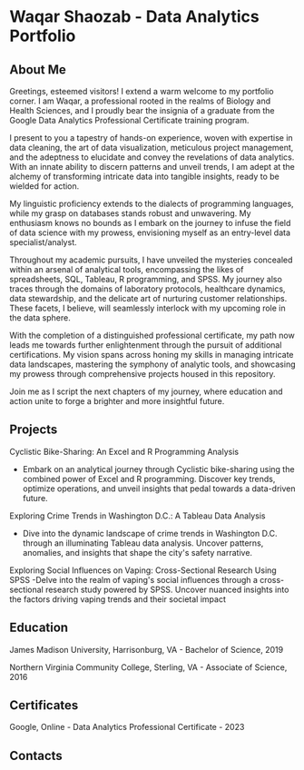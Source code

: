 # Waqar Shaozab - Data Analytics Portfolio
## About Me
Greetings, esteemed visitors! I extend a warm welcome to my portfolio corner. I am Waqar, a professional rooted in the realms of Biology and Health Sciences, and I proudly bear the insignia of a graduate from the Google Data Analytics Professional Certificate training program.

I present to you a tapestry of hands-on experience, woven with expertise in data cleaning, the art of data visualization, meticulous project management, and the adeptness to elucidate and convey the revelations of data analytics. With an innate ability to discern patterns and unveil trends, I am adept at the alchemy of transforming intricate data into tangible insights, ready to be wielded for action.

My linguistic proficiency extends to the dialects of programming languages, while my grasp on databases stands robust and unwavering. My enthusiasm knows no bounds as I embark on the journey to infuse the field of data science with my prowess, envisioning myself as an entry-level data specialist/analyst.

Throughout my academic pursuits, I have unveiled the mysteries concealed within an arsenal of analytical tools, encompassing the likes of spreadsheets, SQL, Tableau, R programming, and SPSS. My journey also traces through the domains of laboratory protocols, healthcare dynamics, data stewardship, and the delicate art of nurturing customer relationships. These facets, I believe, will seamlessly interlock with my upcoming role in the data sphere.

With the completion of a distinguished professional certificate, my path now leads me towards further enlightenment through the pursuit of additional certifications. My vision spans across honing my skills in managing intricate data landscapes, mastering the symphony of analytic tools, and showcasing my prowess through comprehensive projects housed in this repository.

Join me as I script the next chapters of my journey, where education and action unite to forge a brighter and more insightful future.

## Projects
Cyclistic Bike-Sharing: An Excel and R Programming Analysis
- Embark on an analytical journey through Cyclistic bike-sharing using the combined power of Excel and R programming. Discover key trends, optimize operations, and unveil insights that pedal towards a data-driven future.

Exploring Crime Trends in Washington D.C.: A Tableau Data Analysis
- Dive into the dynamic landscape of crime trends in Washington D.C. through an illuminating Tableau data analysis. Uncover patterns, anomalies, and insights that shape the city's safety narrative.
  
Exploring Social Influences on Vaping: Cross-Sectional Research Using SPSS
-Delve into the realm of vaping's social influences through a cross-sectional research study powered by SPSS. Uncover nuanced insights into the factors driving vaping trends and their societal impact

## Education
James Madison University, Harrisonburg, VA - Bachelor of Science, 2019

Northern Virginia Community College, Sterling, VA - Associate of Science, 2016 
## Certificates
Google, Online - Data Analytics Professional Certificate - 2023
## Contacts
